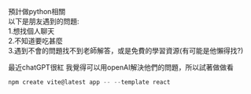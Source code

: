 預計做python相關  
以下是朋友遇到的問題:  
1.想找個人聊天  
2.不知道要吃甚麼  
3.遇到不會的問題找不到老師解答，或是免費的學習資源(有可能是他懶得找?)  

最近chatGPT很紅 我覺得可以用openAI解決他們的問題，所以試著做做看 
```javascript
npm create vite@latest app -- --template react
```
